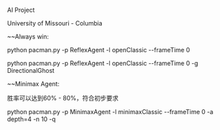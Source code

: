 AI Project

University of Missouri - Columbia

~~Always win:

   python pacman.py -p ReflexAgent -l openClassic --frameTime 0

   python pacman.py -p ReflexAgent -l openClassic --frameTime 0 -g DirectionalGhost


~~Minimax Agent:
   
   胜率可以达到60% - 80%，符合初步要求
   
   python pacman.py -p MinimaxAgent -l minimaxClassic --frameTime 0 -a depth=4 -n 10 -q
   